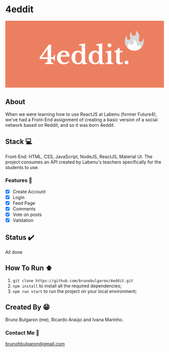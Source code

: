 # 4eddit
![logo](src/img/logo.png)

## About
When we were learning how to use ReactJS at Labenu (former Future4), we've had a Front-End assignment of creating a basic version of a social network based on Reddit, and so it was born 4eddit.

## Stack :computer:
Front-End: HTML, CSS, JavaScript, NodeJS, ReactJS, Material UI.
The project consumes an API created by Labenu's teachers specifically for the students to use.

### Features :rocket:

- [X] Create Account
- [X] Login
- [X] Feed Page
- [X] Comments
- [X] Vote on posts
- [X] Validation

## Status :heavy_check_mark:
All done

## How To Run :arrow_up:
1. `git clone https://github.com/brunobulgaron/4eddit.git`
2. `npm install` to install all the required dependencies;
3. `npm run start` to run the project on your local environment;

## Created By :grin:
Bruno Bulgaron (me), Ricardo Araújo and Ivana Marinho.

### Contact Me :email:
brunohbulgaron@gmail.com
